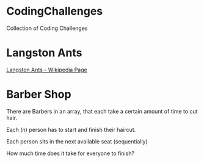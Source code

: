 # CodingChallenges
Collection of Coding Challenges

# Langston Ants
[Langston Ants - Wikipedia Page](https://en.wikipedia.org/wiki/Langton%27s_ant)

# Barber Shop
There are Barbers in an array, that each take a certain amount of time to cut hair. 

Each (n) person has to start and finish their haircut.

Each person sits in the next available seat (sequentially)

How much time does it take for everyone to finish?
